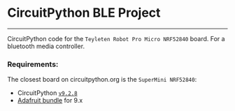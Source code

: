 # CircuitPython BLE Project
---

CircuitPython code for the `Teyleten Robot Pro Micro NRF52840` board. For a bluetooth media controller.

### Requirements:
The closest board on circuitpython.org is the `SuperMini NRF52840`:

- CircuitPython [`v9.2.8`](https://circuitpython.org/board/supermini_nrf52840/)
- [Adafruit bundle](https://circuitpython.org/libraries) for 9.x